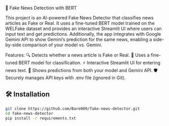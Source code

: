 📰 Fake News Detection with BERT

This project is an AI-powered Fake News Detector that classifies news articles as Fake or Real.
It uses a fine-tuned BERT model trained on the WELFake dataset
and provides an interactive Streamlit UI where users can input text and get predictions.
Additionally, the app integrates with Google Gemini API to show Gemini’s prediction for the same news, enabling a side-by-side comparison of your model vs. Gemini.

Features:
🔍 Detects whether a news article is Fake or Real.
🤖 Uses a fine-tuned BERT model for classification.
⚡ Interactive Streamlit UI for entering news text.
🔄 Shows predictions from both your model and Gemini API.
🛡️ Securely manages API keys with .env file (ignored in Git).

## 🛠️ Installation
```bash
git clone https://github.com/Bare009/fake-news-detector.git
cd fake-news-detector
pip install -r requirements.txt
